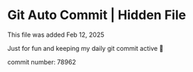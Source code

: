 # Git Auto Commit | Hidden File

This file was added Feb 12, 2025

Just for fun and keeping my daily git commit active 🤪

commit number: 78962
